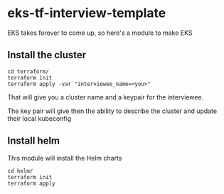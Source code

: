 # eks-tf-interview-template
EKS takes forever to come up, so here's a module to make EKS 

## Install the cluster
```
cd terraform/
terraform init
terraform apply -var "interviewee_name=<you>"
```

That will give you a cluster name and a keypair for the interviewee.  

The key pair will give then the ability to describe the cluster and update their local kubeconfig

## Install helm

This module will install the Helm charts

```
cd helm/
terraform init
terraform apply
```
